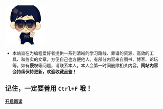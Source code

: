 
![logo](static/img/logo111.png)

- 本站旨在为编程爱好者提供一系列清晰的学习路线、靠谱的资源、高效的工具、和务实的文章，方便自己也方便他人。有部分内容来自图书、博客、论坛等。如有**侵权**等问题，请联系本人，本人会第一时间删除相关内容。**网站内容会持续保持更新，欢迎收藏品鉴！**
## 记住，一定要善用 `Ctrl+F` 哦！

[**开启阅读**](wiki/00/index)


[//]: # (![]&#40;static/img/wallpaper.47e3hyqzz200.jpg&#41;)

